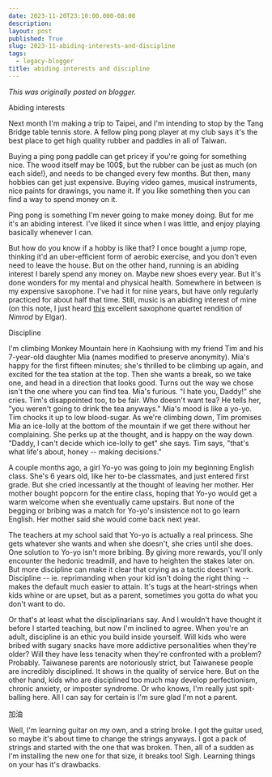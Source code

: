 ```yaml
---
date: 2023-11-20T23:10:00.000-08:00
description: 
layout: post
published: True
slug: 2023-11-abiding-interests-and-discipline
tags:
  - legacy-blogger
title: abiding interests and discipline
---
```


*This was originally posted on blogger.*

Abiding interests

Next month I'm making a trip to Taipei, and I'm intending to stop by the Tang Bridge table tennis store. A fellow ping pong player at my club says it's the best place to get high quality rubber and paddles in all of Taiwan.

Buying a ping pong paddle can get pricey if you're going for something nice. The wood itself may be 100$, but the rubber can be just as much (on each side!), and needs to be changed every few months. But then, many hobbies can get just expensive. Buying video games, musical instruments, nice paints for drawings, you name it. If you like something then you can find a way to spend money on it.

Ping pong is something I'm never going to make money doing. But for me it's an abiding interest. I've liked it since when I was little, and enjoy playing basically whenever I can.

But how do you know if a hobby is like that? I once bought a jump rope, thinking it'd an uber-efficient form of aerobic exercise, and you don't even need to leave the house. But on the other hand, running is an abiding interest I barely spend any money on. Maybe new shoes every year. But it's done wonders for my mental and physical health. Somewhere in between is my expensive saxophone. I've had it for nine years, but have only regularly practiced for about half that time. Still, music is an abiding interest of mine (on this note, I just heard [this](https://open.spotify.com/track/2uKoll2LJ2jvlH1uCyuzEo) excellent saxophone quartet rendition of *Nimrod* by Elgar).

Discipline

I'm climbing Monkey Mountain here in Kaohsiung with my friend Tim and his 7-year-old daughter Mia (names modified to preserve anonymity). Mia's happy for the first fifteen minutes; she's thrilled to be climbing up again, and excited for the tea station at the top. Then she wants a break, so we take one, and head in a direction that looks good. Turns out the way we chose isn't the one where you can find tea. Mia's furious. "I hate you, Daddy!" she cries. Tim's disappointed too, to be fair. Who doesn't want tea? He tells her, "you weren't going to drink the tea anyways." Mia's mood is like a yo-yo. Tim chocks it up to low blood-sugar. As we're climbing down, Tim promises Mia an ice-lolly at the bottom of the mountain if we get there without her complaining. She perks up at the thought, and is happy on the way down. "Daddy, I can't decide which ice-lolly to get" she says. Tim says, "that's what life's about, honey -- making decisions."

A couple months ago, a girl Yo-yo was going to join my beginning English class. She's 6 years old, like her to-be classmates, and just entered first grade. But she cried incessantly at the thought of leaving her mother. Her mother bought popcorn for the entire class, hoping that Yo-yo would get a warm welcome when she eventually came upstairs. But none of the begging or bribing was a match for Yo-yo's insistence not to go learn English. Her mother said she would come back next year.

The teachers at my school said that Yo-yo is actually a real princess. She gets whatever she wants and when she doesn't, she cries until she does. One solution to Yo-yo isn't more bribing. By giving more rewards, you'll only encounter the hedonic treadmill, and have to heighten the stakes later on. But more discipline can make it clear that crying as a tactic doesn't work. Discipline -- ie. reprimanding when your kid isn't doing the right thing -- makes the default much easier to attain. It's tugs at the heart-strings when kids whine or are upset, but as a parent, sometimes you gotta do what you don't want to do.   


Or that's at least what the disciplinarians say. And I wouldn't have thought it before I started teaching, but now I'm inclined to agree. When you're an adult, discipline is an ethic you build inside yourself. Will kids who were bribed with sugary snacks have more addictive personalities when they're older? Will they have less tenacity when they're confronted with a problem? Probably. Taiwanese parents are notoriously strict, but Taiwanese people are incredibly disciplined. It shows in the quality of service here. But on the other hand, kids who are disciplined too much may develop perfectionism, chronic anxiety, or imposter syndrome. Or who knows, I'm really just spit-balling here. All I can say for certain is I'm sure glad I'm not a parent.  


加油  


Well, I'm learning guitar on my own, and a string broke. I got the guitar used, so maybe it's about time to change the strings anyways. I got a pack of strings and started with the one that was broken. Then, all of a sudden as I'm installing the new one for that size, it breaks too! Sigh. Learning things on your has it's drawbacks.   


